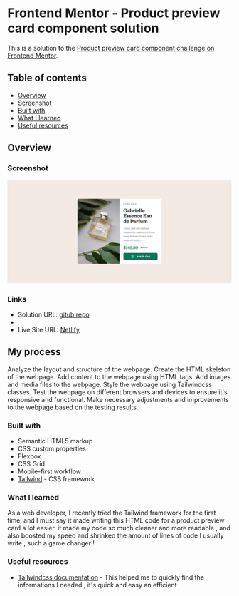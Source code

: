 # Frontend Mentor - Product preview card component solution

This is a solution to the [Product preview card component challenge on Frontend Mentor](https://www.frontendmentor.io/challenges/product-preview-card-component-GO7UmttRfa).

## Table of contents

  - [Overview](#overview)
  - [Screenshot](#screenshot)
  - [Built with](#built-with)
  - [What I learned](#what-i-learned)
  - [Useful resources](#useful-resources)


## Overview

### Screenshot

![](images/screenshot.png)

### Links

- Solution URL: [gitub repo](https://github.com/Schismond/product-card/)
- 
- Live Site URL: [Netlify](https://simple-product-card-recreation.netlify.app)

## My process

Analyze the layout and structure of the webpage.
Create the HTML skeleton of the webpage.
Add content to the webpage using HTML tags.
Add images and media files to the webpage.
Style the webpage using Tailwindcss classes.
Test the webpage on different browsers and devices to ensure it's responsive and functional.
Make necessary adjustments and improvements to the webpage based on the testing results.


### Built with

- Semantic HTML5 markup
- CSS custom properties
- Flexbox
- CSS Grid
- Mobile-first workflow
- [Tailwind](https://tailwindcss.com) - CSS framework

### What I learned

As a web developer, I recently tried the Tailwind framework for the first time, and I must say it made writing this HTML code for a product preview card a lot easier. it made my code so much cleaner and more readable , and also boosted my speed and shrinked the amount of lines of code I usually write , such a game changer !


### Useful resources

- [Tailwindcss documentation](https://tailwindcss.com) - This helped me to quickly find the informations I needed , it's quick and easy an efficient
